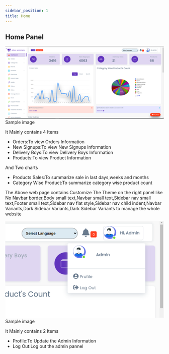 ```yaml
---
sidebar_position: 1
title: Home
---
```


## Home Panel

![Home Page](/img/web/home_page.jpg)
Sample image

It Mainly contains 4 Items

- Orders:To view Orders Information
- New Signups:To view New Signups Information
- Delivery Boys:To view Delivery Boys Information
- Products:To view Product Information

And Two charts

- Products Sales:To summarize sale in last days,weeks and months
- Category Wise Product:To summarize category wise product count

The Above web page contains Customize The Theme on the right panel like No Navbar border,Body small text,Navbar small text,Sidebar nav small text,Footer small text,Sidebar nav flat style,Sidebar nav child indent,Navbar Variants,Dark Sidebar Variants,Dark Sidebar Variants to manage the whole website

![Header Users](/img/web/header-users.jpg)
Sample image

It Mainly contains 2 Items

- Profile:To Update the Admin Information
- Log Out:Log out the admin pannel 
